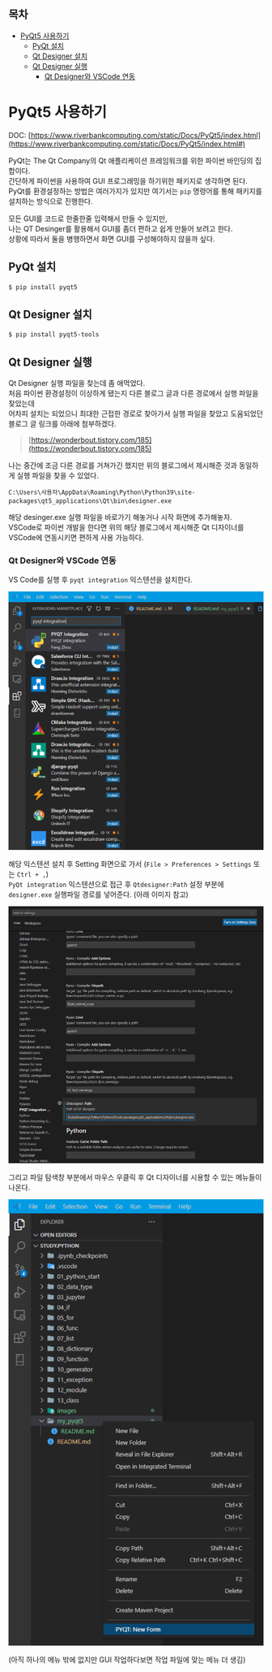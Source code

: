 ## 목차

- [PyQt5 사용하기](#pyqt5-사용하기)
  - [PyQt 설치](#pyqt-설치)
  - [Qt Designer 설치](#qt-designer-설치)
  - [Qt Designer 실행](#qt-designer-실행)
    - [Qt Designer와 VSCode 연동](#qt-designer와-vscode-연동)

# PyQt5 사용하기

DOC: [https://www.riverbankcomputing.com/static/Docs/PyQt5/index.html](https://www.riverbankcomputing.com/static/Docs/PyQt5/index.html#)

PyQt는 The Qt Company의 Qt 애플리케이션 프레임워크를 위한 파이썬 바인딩의 집합이다.  
간단하게 파이썬을 사용하여 GUI 프로그래밍을 하기위한 패키지로 생각하면 된다.  
PyQt를 환경설정하는 방법은 여러가지가 있지만 여기서는 `pip` 명령어를 통해 패키지를 설치하는 방식으로 진행한다.

모든 GUI를 코드로 한줄한줄 입력해서 만들 수 있지만,  
나는 QT Desinger를 활용해서 GUI를 좀더 편하고 쉽게 만들어 보려고 한다.  
상황에 따라서 둘을 병행하면서 화면 GUI를 구성해야하지 않을까 싶다.

## PyQt 설치

```bash
$ pip install pyqt5
```

## Qt Designer 설치

```bash
$ pip install pyqt5-tools
```

## Qt Designer 실행

Qt Designer 실행 파일을 찾는데 좀 애먹었다.  
처음 파이썬 환경설정이 이상하게 됐는지 다른 블로그 글과 다른 경로에서 실행 파일을 찾았는데  
어차피 설치는 되었으니 최대한 근접한 경로로 찾아가서 실행 파일을 찾았고 도움되었던 블로그 글 링크를 아래에 첨부하겠다.

> [https://wonderbout.tistory.com/185](https://wonderbout.tistory.com/185)

나는 중간에 조금 다른 경로를 거쳐가긴 했지만 위의 블로그에서 제시해준 것과 동일하게 실행 파일을 찾을 수 있었다.  

`C:\Users\사용자\AppData\Roaming\Python\Python39\site-packages\qt5_applications\Qt\bin\designer.exe`

해당 desinger.exe 실행 파일을 바로가기 해놓거나 시작 화면에 추가해놓자.  
VSCode로 파이썬 개발을 한다면 위의 해당 블로그에서 제시해준 Qt 디자이너를 VSCode에 연동시키면 편하게 사용 가능하다.

### Qt Designer와 VSCode 연동

VS Code를 실행 후 `pyqt integration` 익스텐션을 설치한다.

![](../images/pyqt_integration.png)

해당 익스텐션 설치 후 Setting 화면으로 가서 (`File > Preferences > Settings` 또는 ` Ctrl + , `)  
`PyQt integration` 익스텐션으로 접근 후 `Qtdesigner:Path` 설정 부분에 `designer.exe` 실행파일 경로를 넣어준다. (아래 이미지 참고)

![](./../images/setting_pyqt_integration.png)

그리고 파일 탐색창 부분에서 마우스 우클릭 후 Qt 디자이너를 시용할 수 있는 메뉴들이 나온다.

![](./../images/run_new_form.png)

(아직 하나의 메뉴 밖에 없지만 GUI 작업하다보면 작업 파일에 맞는 메뉴 더 생김)